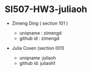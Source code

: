 # SI507-HW3-juliaoh
- Zimeng Ding ( section 101 )
  - uniqname : zimengd
  - github id : zimengd
 
- Julia Coxen (section 001)
  - uniqname :juliaoh
  - github id: juliaoh1
  

